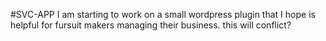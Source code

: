 #SVC-APP
I am starting to work on a small wordpress plugin that I hope is helpful
for fursuit makers managing their business.
this will conflict?
